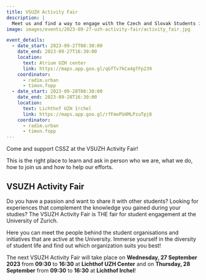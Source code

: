 ```yaml
---
title: VSUZH Activity Fair
description: |
  Meet us and find a way to engage with the Czech and Slovak Students in Zurich!
image: images/events/2023-09-27-uzh-activity-fair/activity_fair.jpg

event_details:
  - date_start: 2023-09-27T08:30:00
    date_end: 2023-09-27T16:30:00
    location:
      text: Atrium UZH center
      link: https://maps.app.goo.gl/qGfTv7kCa4gTFp239
    coordinator:
      - radim.urban
      - timon.fopp
  - date_start: 2023-09-28T08:30:00
    date_end: 2023-09-28T16:30:00
    location:
      text: Lichthof UZH Irchel
      link: https://maps.app.goo.gl/rfFmoPU4MLPzuTpj8
    coordinator:
      - radim.urban
      - timon.fopp
---
```


Come and support CSSZ at the VSUZH Activity Fair!

This is the right place to learn and ask in person who we are, what we do, how to join us and how to help our efforts.

## VSUZH Activity Fair

Do you have a passion and want to share it with other students? Looking for experiences that complement the knowledge you gained during your studies? The VSUZH Activity Fair is THE fair for student engagement at the University of Zurich.

Here you can meet the people behind the student organisations and initiatives that are active at the University. Immerse yourself in the diversity of student life and find out which organization suits you best!

The next VSUZH Activity Fair will take place on **Wednesday, 27 September 2023** from **09:30** to **16:30** at **Lichthof UZH Center** and on **Thursday, 28 September** from **09:30** to **16:30** at **Lichthof Irchel**!
